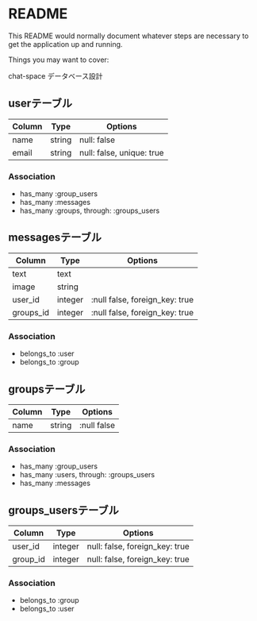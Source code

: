 # README

This README would normally document whatever steps are necessary to get the
application up and running.

Things you may want to cover:

chat-space データベース設計

## userテーブル

|Column|Type|Options|
|------|----|-------|
|name|string|null: false|
|email|string|null: false, unique: true|


### Association
- has_many :group_users
- has_many :messages
- has_many :groups, through: :groups_users

## messagesテーブル

|Column|Type|Options|
|------|----|-------|
|text|text|
|image|string|
|user_id|integer|:null false, foreign_key: true|
|groups_id|integer|:null false, foreign_key: true|


### Association
- belongs_to :user
- belongs_to :group

## groupsテーブル

|Column|Type|Options|
|------|----|-------|
|name|string|:null false|

### Association
- has_many :group_users
- has_many :users, through: :groups_users
- has_many :messages

## groups_usersテーブル

|Column|Type|Options|
|------|----|-------|
|user_id|integer|null: false, foreign_key: true|
|group_id|integer|null: false, foreign_key: true|

### Association
- belongs_to :group
- belongs_to :user